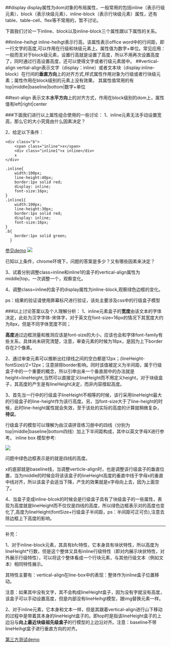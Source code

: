 ##display
display属性为dom对象的布局属性，一般常用的包括inline（表示行级元素）、block（表示块级元素）、inline-block（表示行块级元素）属性，还有table、table-cell、flex等不常用的，暂不讨论。

下面我们讨论一下inline、block以及inline-block三个属性跟以下属性的关系。

##inline-heihgt
inline-heihgt表示行高，该属性表示office word中的行间距，即一行文字的高度,可以作用在行级和块级元素上。属性值为数字+单位。常见应用：一般而言对于block级元素，设置行高就是设置了高度，所以不用再次设置高度了，同时通过行高设置高度，还可以使得文字或者行级元素居中。
##vertical-align
vertial-align表示文字（display：inline）或者文本块（display:inline-block）在行间的**垂直方向**上的对齐方式,样式属性作用对象为行级或者行块级元素；属性作用在block级别的元素上没有效果。
其属性值常用的有top|middle|baseline|bottom|数字+单位

##text-align
表示文本**水平方向**上的对齐方式，作用在block级别的dom上，属性值有left|right|center


###下面我们进行以上属性组合使用的一些讨论：
1、inline元素无法手动设置宽高，那么它的大小究竟由什么因素决定？

2、给定以下条件：

	<div class="b">
		<span class="inline">x</span>
		<div class="inline1">x inline</div>
		x
	</div>

	.inline{
		width:100px;
		line-height:40px;
		border:1px solid red; 
		display: inline; 
		font-size:16px;
	}
	.inline1{
		width:100px;
		line-height:30px;
		border:1px solid red; 
		display: inline; 
		font-size:16px;
	}
	.b{
		border:1px solid green;
	  }


[参见demo](http://codepen.io/ynchuan/pen/zveMNO)
![](../images/inline.png)

已知以上条件，chrome环境下，问题的答案是多少？又有哪些因素来决定？

3、试着分别调整class=inline和inline1的盒子的vertical-align属性为middle|top，一次调整一个，观察变化。

4、调整class=inline的盒子的display属性为inline-block,观察绿色边框的变化。

ps：结果的验证请使用屏幕标尺进行验证，该处主要涉及css中的行级盒子模型

###以上讨论答案以及个人理解分析：
1、inline元素盒子的**宽度**由该文本的字体决定，此处为汉字字体-宋体字，对于英文在font-size=16px的情况下其宽度大约为8px，但是不同字体宽度不同；

**高度**通过边框测量和推测应该是font-size的大小，应该也会和字体font-family有些关系，具体尚未研究清楚，注意，审查元素的时候为18px，是因为上下border存在2个像素。

2、通过审查元素可以推断出红绿线之间的空白都是12px；(lineHeight-fontSize)/2=12px；注意排除border影响。同时该值被定义为半间距，属于行级盒子中的一个重要的概念，所以引申出来一个垂直居中的办法就是height=lineHeight,当然可以直接定义lineHeight而不用定义height，对于块级盒子，其高度的产生是有lineHeight决定，而非内容撑起高度。

3、首先当一行中的行级盒子lineHeight不相等的时候，该行采用lineHeight最大的行级盒子的line-height作为该行高度。另，当font-size大于了line-height的时候，此时line-height属性就会失效，至于该处的实际的高度的计算就稍微复杂，**待议**。

行级盒子的模型可以理解为由汉语拼音练习册中的四线（分别为top|middle|baseline|bottom四线）加上下半间距构成，其中以英文字母X进行参考。
inline box 模型参考:

![](../images/line-box.png)

问题中绿色边框表示是的就是四线的高度。

x的底部就是baseline线，当调整verticle-align时，也是调整该行级盒子的垂直位置，当为middle的时候会将该该盒子的lineHeight高度的垂直中线于字母x的垂直中线对齐，所以该盒子会适当下降，产生的效果就是x字母向上去，因为上面空了。

4、当盒子变成inline-blcok的时候会是行级盒子具有了块级盒子的一些属性，表现为高度就是lineHeight而不仅仅是四线的高度，所以绿色边框表示对的高度也变化了,高度为lineHeight(fontSize+行级盒子半间距，ps：半间距可正可负),注意去除边框上下高度的影响。


----------

补充：

1、对于inline-block元素，其具有bfc特性，它本身具有块状特性，所以高度为lineHeight*行数，但是这个整体又具有inline行级特性（即对内展示块状特性，对外展示行级特性），可以将这个整体看成一个行块元素，与其他行级文本（例如文本）相同特性展示。

其特性主要有：vertical-align在line-box中的表现：整体作为inline盒子位置移动。

注意：如果其中没有文字，其不会构成lineHeight盒子，因为没有字就没有高度，该盒子可以手动设置高度，但是内部没有lineHeihgt模型，跟img替换元素一样。

2、对于inline元素，它本身和文本一样，但是其跟着vertical-align进行山下移动的过程中是带着其本身的lineHeight盒子的。即top时是指该lineHeight盒子的上边沿与**向上最近块级祖先级盒子**的行模型的上边沿对齐。注意：baseline不带lineHeihgt盒子进行垂直方向的对齐。

[第三方测试demo](http://www.zhangxinxu.com/study/201005/verticle-align-test-demo.html)